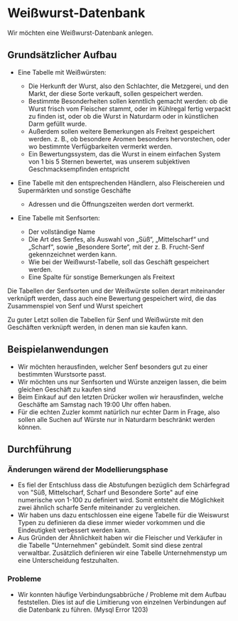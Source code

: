 # Weißwurst-Datenbank

Wir möchten eine Weißwurst-Datenbank anlegen.

## Grundsätzlicher Aufbau

- Eine Tabelle mit Weißwürsten:
	- Die Herkunft der Wurst, also den Schlachter, die Metzgerei, und den Markt, der diese Sorte verkauft, sollen gespeichert werden.
	- Bestimmte Besonderheiten sollen kenntlich gemacht werden: ob die Wurst frisch vom Fleischer stammt, oder im Kühlregal fertig verpackt zu finden ist, oder ob die Wurst in Naturdarm oder in künstlichen Darm gefüllt wurde.
	- Außerdem sollen weitere Bemerkungen als Freitext gespeichert werden. z. B., ob besondere Aromen besonders hervorstechen, oder wo bestimmte Verfügbarkeiten vermerkt werden.
	- Ein Bewertungssystem, das die Wurst in einem einfachen System von 1 bis 5 Sternen bewertet, was unserem subjektiven Geschmacksempfinden entspricht

- Eine Tabelle mit den entsprechenden Händlern, also Fleischereien und Supermärkten und sonstige Geschäfte
	- Adressen und die Öffnungszeiten werden dort vermerkt.

- Eine Tabelle mit Senfsorten:
	- Der vollständige Name
	- Die Art des Senfes, als Auswahl von „Süß“, „Mittelscharf“ und „Scharf“, sowie „Besondere Sorte“, mit der z. B. Frucht-Senf gekennzeichnet werden kann.
	- Wie bei der Weißwurst-Tabelle, soll das Geschäft gespeichert werden.
	- Eine Spalte für sonstige Bemerkungen als Freitext

Die Tabellen der Senfsorten und der Weißwürste sollen derart miteinander verknüpft werden, dass auch eine Bewertung gespeichert wird, die das Zusammenspiel von Senf und Wurst speichert

Zu guter Letzt sollen die Tabellen für Senf und Weißwürste mit den Geschäften verknüpft werden, in denen man sie kaufen kann.

## Beispielanwendungen

- Wir möchten herausfinden, welcher Senf besonders gut zu einer bestimmten Wurstsorte passt.
- Wir möchten uns nur Senfsorten und Würste anzeigen lassen, die beim gleichen Geschäft zu kaufen sind
- Beim Einkauf auf den letzten Drücker wollen wir herausfinden, welche Geschäfte am Samstag nach 19:00 Uhr offen haben.
- Für die echten Zuzler kommt natürlich nur echter Darm in Frage, also sollen alle Suchen auf Würste nur in Naturdarm beschränkt werden können.

## Durchführung

### Änderungen wärend der Modellierungsphase
- Es fiel der Entschluss dass die Abstufungen bezüglich dem Schärfegrad von "Süß, Mittelscharf, Scharf und Besondere Sorte" auf eine numerische von 1-100 zu definiert wird. Somit entsteht die Möglichkeit zwei ähnlich scharfe Senfe miteinander zu vergleichen.
- Wir haben uns dazu entschlossen eine eigene Tabelle für die Weiswurst Typen zu definieren da diese immer wieder vorkommen und die Eindeutigkeit verbessert werden kann.
- Aus Gründen der Ähnlichkeit haben wir die Fleischer und Verkäufer in die Tabelle "Unternehmen" gebündelt. Somit sind diese zentral verwaltbar. Zusätzlich definieren wir eine Tabelle Unternehmenstyp um eine Unterscheidung festzuhalten. 

### Probleme
- Wir konnten häufige Verbindungsabbrüche / Probleme mit dem Aufbau feststellen. Dies ist auf die Limitierung von einzelnen Verbindungen auf die Datenbank zu führen. (Mysql Error 1203)  

